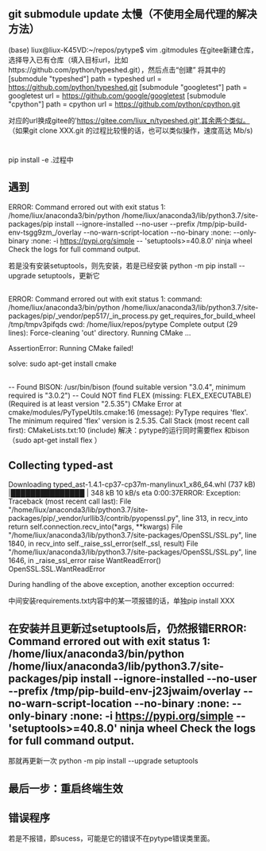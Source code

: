 ## git submodule update 太慢（不使用全局代理的解决方法）
(base) liux@liux-K45VD:~/repos/pytype$ vim .gitmodules
在gitee新建仓库，选择导入已有仓库（填入目标url，比如https://github.com/python/typeshed.git），然后点击“创建”
将其中的
[submodule "typeshed"]
        path = typeshed
        url = https://github.com/python/typeshed.git
[submodule "googletest"]
        path = googletest
        url = https://github.com/google/googletest
[submodule "cpython"]
        path = cpython
        url = https://github.com/python/cpython.git



对应的url换成gitee的'https://gitee.com/liux_n/typeshed.git',其余两个类似。
（如果git clone XXX.git 的过程比较慢的话，也可以类似操作，速度高达 Mb/s)
# 
pip install -e .过程中

## 遇到
ERROR: Command errored out with exit status 1: /home/liux/anaconda3/bin/python /home/liux/anaconda3/lib/python3.7/site-packages/pip install --ignore-installed --no-user --prefix /tmp/pip-build-env-tsgg9zm_/overlay --no-warn-script-location --no-binary :none: --only-binary :none: -i https://pypi.org/simple -- 'setuptools>=40.8.0' ninja wheel Check the logs for full command output.

若是没有安装setuptools，则先安装，若是已经安装 python -m pip install --upgrade setuptools，更新它

## 
ERROR: Command errored out with exit status 1:
   command: /home/liux/anaconda3/bin/python /home/liux/anaconda3/lib/python3.7/site-packages/pip/_vendor/pep517/_in_process.py get_requires_for_build_wheel /tmp/tmpv3pifqds
       cwd: /home/liux/repos/pytype
  Complete output (29 lines):
  Force-cleaning 'out' directory.
  Running CMake ...

  AssertionError: Running CMake failed!


solve: sudo apt-get install cmake
## 
-- Found BISON: /usr/bin/bison (found suitable version "3.0.4", minimum required is "3.0.2")
  -- Could NOT find FLEX (missing: FLEX_EXECUTABLE) (Required is at least version "2.5.35")
  CMake Error at cmake/modules/PyTypeUtils.cmake:16 (message):
    PyType requires 'flex'.  The minimum required 'flex' version is 2.5.35.
  Call Stack (most recent call first):
    CMakeLists.txt:10 (include)
 解决：pytype的运行同时需要flex 和bison （sudo apt-get install flex ）


## Collecting typed-ast
  Downloading typed_ast-1.4.1-cp37-cp37m-manylinux1_x86_64.whl (737 kB)
     |███████████████                 | 348 kB 10 kB/s eta 0:00:37ERROR: Exception:
Traceback (most recent call last):
  File "/home/liux/anaconda3/lib/python3.7/site-packages/pip/_vendor/urllib3/contrib/pyopenssl.py", line 313, in recv_into
    return self.connection.recv_into(*args, **kwargs)
  File "/home/liux/anaconda3/lib/python3.7/site-packages/OpenSSL/SSL.py", line 1840, in recv_into
    self._raise_ssl_error(self._ssl, result)
  File "/home/liux/anaconda3/lib/python3.7/site-packages/OpenSSL/SSL.py", line 1646, in _raise_ssl_error
    raise WantReadError()
OpenSSL.SSL.WantReadError

During handling of the above exception, another exception occurred:


中间安装requirements.txt内容中的某一项报错的话，单独pip install XXX

## 在安装并且更新过setuptools后，仍然报错ERROR: Command errored out with exit status 1: /home/liux/anaconda3/bin/python /home/liux/anaconda3/lib/python3.7/site-packages/pip install --ignore-installed --no-user --prefix /tmp/pip-build-env-j23jwaim/overlay --no-warn-script-location --no-binary :none: --only-binary :none: -i https://pypi.org/simple -- 'setuptools>=40.8.0' ninja wheel Check the logs for full command output.


那就再更新一次
python -m pip install --upgrade setuptools

## 最后一步：重启终端生效
## 错误程序
若是不报错，即sucess，可能是它的错误不在pytype错误类里面。






